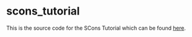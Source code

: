 # scons_tutorial
This is the source code for the SCons Tutorial which can be found [here](https://hongyuanh.github.io/blog/blog/scons/SCons_Tutorial_Part1).
